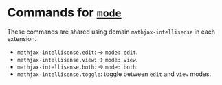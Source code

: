 # Commands for [`mode`](/configs/mode.md)

These commands are shared using domain `mathjax-intellisense` in each extension.

- `mathjax-intellisense.edit`: -> `mode: edit`.
- `mathjax-intellisense.view`: -> `mode: view`.
- `mathjax-intellisense.both`: -> `mode: both`.
- `mathjax-intellisense.toggle`: toggle between `edit` and `view` modes.
